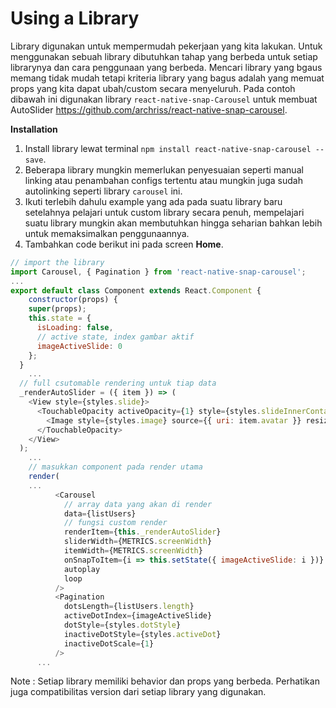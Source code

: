 # Using a Library
Library digunakan untuk mempermudah pekerjaan yang kita lakukan. Untuk menggunakan sebuah library dibutuhkan tahap yang berbeda untuk setiap librarynya dan cara penggunaan yang berbeda. Mencari library yang bgaus memang tidak mudah tetapi kriteria library yang bagus adalah yang memuat props yang kita dapat ubah/custom secara menyeluruh.
Pada contoh dibawah ini digunakan library `react-native-snap-Carousel` untuk membuat AutoSlider https://github.com/archriss/react-native-snap-carousel.

**Installation**
1. Install library lewat terminal `npm install react-native-snap-carousel --save`.
2. Beberapa library mungkin memerlukan penyesuaian seperti manual linking atau penambahan configs tertentu atau mungkin juga sudah autolinking seperti library `carousel` ini.
3. Ikuti terlebih dahulu example yang ada pada suatu library baru setelahnya pelajari untuk custom library secara penuh, mempelajari suatu library mungkin akan membutuhkan hingga seharian bahkan lebih untuk memaksimalkan penggunaannya.
4. Tambahkan code berikut ini pada screen **Home**.

```javascript
// import the library
import Carousel, { Pagination } from 'react-native-snap-carousel';
...
export default class Component extends React.Component {
    constructor(props) {
    super(props);
    this.state = {
      isLoading: false,
      // active state, index gambar aktif
      imageActiveSlide: 0
    };
  }
    ...
  // full csutomable rendering untuk tiap data
  _renderAutoSlider = ({ item }) => (
    <View style={styles.slide}>
      <TouchableOpacity activeOpacity={1} style={styles.slideInnerContainer}>
        <Image style={styles.image} source={{ uri: item.avatar }} resizeMode="cover" />
      </TouchableOpacity>
    </View>
  );
    ...
    // masukkan component pada render utama
    render(
    ...
          <Carousel
            // array data yang akan di render
            data={listUsers}
            // fungsi custom render
            renderItem={this._renderAutoSlider}
            sliderWidth={METRICS.screenWidth}
            itemWidth={METRICS.screenWidth}
            onSnapToItem={i => this.setState({ imageActiveSlide: i })}
            autoplay
            loop
          />
          <Pagination
            dotsLength={listUsers.length}
            activeDotIndex={imageActiveSlide}
            dotStyle={styles.dotStyle}
            inactiveDotStyle={styles.activeDot}
            inactiveDotScale={1}
          />
      ...
```
Note : Setiap library memiliki behavior dan props yang berbeda. Perhatikan juga compatibilitas version dari setiap library yang digunakan.

